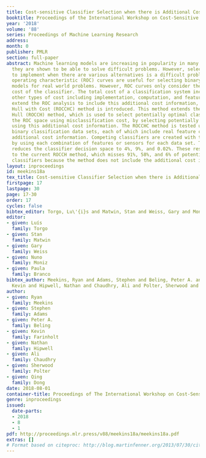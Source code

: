 ```yaml
---
title: Cost-sensitive Classifier Selection when there is Additional Cost Information
booktitle: Proceedings of the International Workshop on Cost-Sensitive Learning (COST2018)
year: '2018'
volume: '88'
series: Proceedings of Machine Learning Research
address: 
month: 0
publisher: PMLR
section: full-paper
abstract: Machine learning models are increasing in popularity in many domains as
  they are shown to be able to solve difficult problems. However, selecting a model
  to implement when there are various alternatives is a difficult problem. Receiver
  operating characteristic (ROC) curves are useful for selecting binary classification
  models for real world problems. However, ROC curves only consider the misclassification
  cost of the classifier. The total cost of a classification system includes various
  other types of cost including implementation, computation, and feature costs. To
  extend the ROC analysis to include this additional cost information, the ROC Convex
  Hull with Cost (ROCCHC) method is introduced. This method extends the ROC Convex
  Hull (ROCCH) method, which is used to select potentially optimal classifiers in
  the ROC space using misclassification cost, by selecting potentially optimal classifiers
  using this additional cost information. The ROCCHC method is tested using three
  binary classification data sets, each of which include real feature costs as the
  additional cost information. Competing classifiers are created with the CART algorithm
  by using each combination of features or sensors for each data set. The ROCCHC method
  reduces the classifier decision space to 4%, 9%, and 0.02%. These results are compared
  to the current ROCCH method, which misses 91%, 58%, and 6% of potentially optimal
  classifiers because the method does not include the additional cost information.
layout: inproceedings
id: meekins18a
tex_title: Cost-sensitive Classifier Selection when there is Additional Cost Information
firstpage: 17
lastpage: 30
page: 17-30
order: 17
cycles: false
bibtex_editor: Torgo, Lu\'{i}s and Matwin, Stan and Weiss, Gary and Moniz, Nuno and Branco, Paula
editor: 
- given: Luís
  family: Torgo
- given: Stan
  family: Matwin
- given: Gary
  family: Weiss
- given: Nuno
  family: Moniz
- given: Paula
  family: Branco
bibtex_author: Meekins, Ryan and Adams, Stephen and Beling, Peter A. and Farinholt,
  Kevin and Hipwell, Nathan and Chaudhry, Ali and Polter, Sherwood and Dong, Qing
author:
- given: Ryan
  family: Meekins
- given: Stephen
  family: Adams
- given: Peter A.
  family: Beling
- given: Kevin
  family: Farinholt
- given: Nathan
  family: Hipwell
- given: Ali
  family: Chaudhry
- given: Sherwood
  family: Polter
- given: Qing
  family: Dong
date: 2018-08-01
container-title: Proceedings of The International Workshop on Cost-Sensitive Learning
genre: inproceedings
issued:
  date-parts:
  - 2018
  - 8
  - 1
pdf: http://proceedings.mlr.press/v88/meekins18a/meekins18a.pdf
extras: []
# Format based on citeproc: http://blog.martinfenner.org/2013/07/30/citeproc-yaml-for-bibliographies/
---
```

